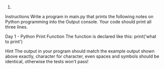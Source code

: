 1.
Instructions
Write a program in main.py that prints the following notes on Python programming into the Output console. Your code should print all three lines.

Day 1 - Python Print Function
The function is declared like this:
print('what to print')

Hint
The output in your program should match the example output shown above exactly, character for character, even spaces and symbols should be identical, otherwise the tests won't pass!
